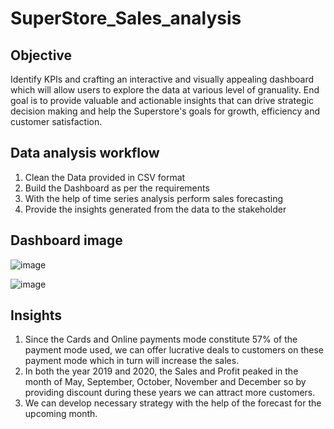 # SuperStore_Sales_analysis
## Objective
Identify KPIs and crafting an interactive and visually appealing dashboard which will allow users to explore the data at various level of granuality. End goal is to provide valuable and actionable insights that can drive strategic decision making and help the Superstore's goals for growth, efficiency and customer satisfaction.

## Data analysis workflow
1. Clean the Data provided in CSV format
2. Build the Dashboard as per the requirements
3. With the help of time series analysis perform sales forecasting
4. Provide the insights generated from the data to the stakeholder

## Dashboard image
![image](https://github.com/user-attachments/assets/ab08e2da-a8ec-41c5-a774-0603207f2dec)

![image](https://github.com/user-attachments/assets/b29f8ed5-aee2-4184-9702-8b28db655ded)

## Insights
1. Since the Cards and Online payments mode constitute 57% of the payment mode used, we can offer lucrative deals to customers on these payment mode which in turn will increase the sales.
2. In both the year 2019 and 2020, the Sales and Profit peaked in the month of May, September, October, November and December so by providing discount during these years we can attract more customers.
3.  We can develop necessary strategy with the help of the forecast for the upcoming month. 

